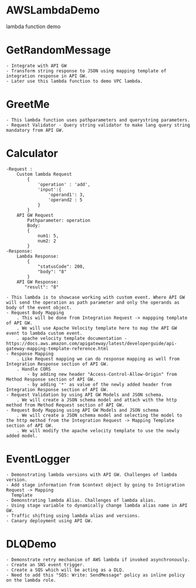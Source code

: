 # AWSLambdaDemo
lambda function demo

# GetRandomMessage
    - Integrate with API GW
    - Transform string response to JSON using mapping template of integration response in API GW.
    - Later use this lambda function to demo VPC lambda.

# GreetMe
    - This lambda function uses pathparameters and querystring parameters.
    - Request Validator - Query string validator to make lang query string mandatory from API GW.

# Calculator
    -Request :
        Custom lambda Request
            {
                'operation' : 'add',
                'input':{
                    'operand1': 3,
                    'operand2 : 5
                }
            }
        API GW Request
            Pathparameter: operation
            Body:
            {
                num1: 5,
                num2: 2
            }
    -Response:
        Lambda Response:
            {
                "statusCode": 200,
                "body": "8"
            }
        API GW Response:
           "result": "8"

    - This lambda is to showcase working with custom event. Where API GW will send the operation as path parameter and only the operands as body of the event object.
    - Request Body Mapping
        . This will be done from Integration Request -> mappping template of API GW.
        . We will use Apache Velocity template here to map the API GW event to lambda custom event.
        . apache velocity template documentation - https://docs.aws.amazon.com/apigateway/latest/developerguide/api-gateway-mapping-template-reference.html
    - Response Mapping
        . Like Request mapping we can do response mapping as well from Integration Response section of API GW.
        . Handle CORS
            - by adding new header "Access-Control-Allow-Origin" from Method Response section of API GW.
            - by adding '*' as value of the newly added header from Integration Response section of API GW.
    - Request Validation by using API GW Models and JSON schema.
        . We will create a JSON schema model and attach with the http method from Method Request section of API GW.
    - Request Body Mapping using API GW Models and JSON schema
        . We will create a JSON schema model and selecting the model to the http method from the Integration Request -> Mapping Template section of API GW.
        . We will modify the apache velocity template to use the newly added model.

# EventLogger
    - Demonstrating lambda versions with API GW. Challenges of lambda version.
    - Add stage information from $context object by going to Intigration Request -> Mapping  
      Template 
    - Demonstrating lambda Alias. Challenges of lambda alias.
    - Using stage variable to dynamically change lambda alias name in API GW.
    - Traffic shifting using lambda alias and versions.
    - Canary deployment using API GW.

# DLQDemo
    - Demonstrate retry mechanism of AWS lambda if invoked asynchronously.
    - Create an SNS event trigger.
    - Create a SQS which will be acting as a DLQ.
    - Need to add this "SQS: Write: SendMessage" policy as inline policy on the lambda role.











